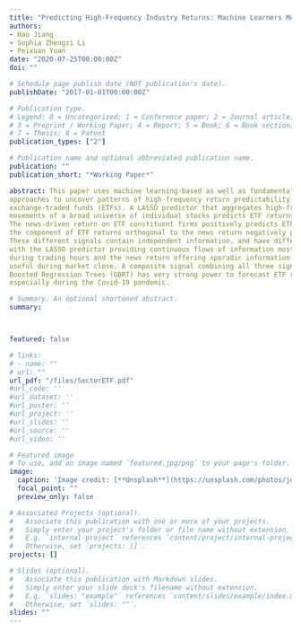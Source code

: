 ```yaml
---
title: "Predicting High-Frequency Industry Returns: Machine Learners Meet News Watchers"
authors:
- Hao Jiang
- Sophia Zhengzi Li
- Peixuan Yuan
date: "2020-07-25T00:00:00Z"
doi: ""

# Schedule page publish date (NOT publication's date).
publishDate: "2017-01-01T00:00:00Z"

# Publication type.
# Legend: 0 = Uncategorized; 1 = Conference paper; 2 = Journal article;
# 3 = Preprint / Working Paper; 4 = Report; 5 = Book; 6 = Book section;
# 7 = Thesis; 8 = Patent
publication_types: ["2"]

# Publication name and optional abbreviated publication name.
publication: ""
publication_short: "*Working Paper*"

abstract: This paper uses machine learning-based as well as fundamental-driven, news-based
approaches to uncover patterns of high-frequency return predictability for sector
exchange-traded funds (ETFs). A LASSO predictor that aggregates high-frequency price
movements of a broad universe of individual stocks predicts ETF returns out-of-sample.
The news-driven return on ETF constituent firms positively predicts ETF returns, but
the component of ETF returns orthogonal to the news return negatively predicts them.
These different signals contain independent information, and have different strengths,
with the LASSO predictor providing continuous flows of information most powerful
during trading hours and the news return offering sporadic information particularly
useful during market close. A composite signal combining all three signals with Gradient
Boosted Regression Trees (GBRT) has very strong power to forecast ETF returns,
especially during the Covid-19 pandemic.

# Summary. An optional shortened abstract.
summary: 



featured: false

# links:
# - name: ""
# url: ""
url_pdf: "/files/SectorETF.pdf"
#url_code: ''
#url_dataset: ''
#url_poster: ''
#url_project: ''
#url_slides: ''
#url_source: ''
#url_video: ''

# Featured image
# To use, add an image named `featured.jpg/png` to your page's folder. 
image:
  caption: 'Image credit: [**Unsplash**](https://unsplash.com/photos/jdD8gXaTZsc)'
  focal_point: ""
  preview_only: false

# Associated Projects (optional).
#   Associate this publication with one or more of your projects.
#   Simply enter your project's folder or file name without extension.
#   E.g. `internal-project` references `content/project/internal-project/index.md`.
#   Otherwise, set `projects: []`.
projects: []

# Slides (optional).
#   Associate this publication with Markdown slides.
#   Simply enter your slide deck's filename without extension.
#   E.g. `slides: "example"` references `content/slides/example/index.md`.
#   Otherwise, set `slides: ""`.
slides: ""
---
```

